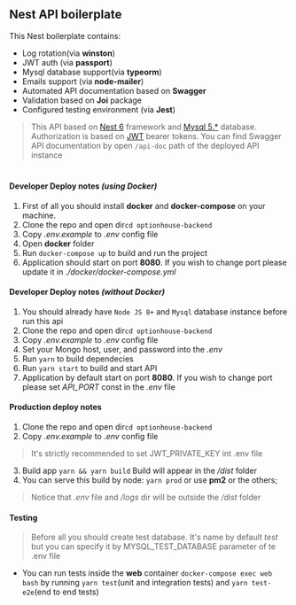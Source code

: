 ## Nest API boilerplate

This Nest boilerplate contains:

- Log rotation(via **winston**)
- JWT auth (via **passport**)
- Mysql database support(via **typeorm**)
- Emails support (via **node-mailer**)
- Automated API documentation based on **Swagger**
- Validation based on **Joi** package
- Configured testing environment (via **Jest**)


> This API based on [Nest 6](https://docs.nestjs.com/v6) framework and [Mysql 5.*](https://www.mysql.com/) database. Authorization is based on [JWT](https://jwt.io/) bearer tokens. You can find Swagger API documentation by open `/api-doc` path of the deployed API instance
#
#### Developer Deploy notes *(using Docker)*

1. First of all you should install **docker** and **docker-compose** on your machine.
2. Clone the repo and open dir`cd optionhouse-backend`
3. Copy *.env.example* to *.env* config file
4. Open **docker** folder
5. Run `docker-compose up` to build and run the project
6. Application should start on port **8080**. If you wish to change port please update it in *./docker/docker-compose.yml*

#### Developer Deploy notes *(without Docker)*

1. You should already have `Node JS 8+` and `Mysql` database instance before run this api
2. Clone the repo and open dir`cd optionhouse-backend`
3. Copy *.env.example* to *.env* config file
4. Set your Mongo host, user, and password into the *.env*
5. Run `yarn` to build dependecies
6. Run `yarn start` to build and start API
7. Application by default start on port **8080**. If you wish to change port please set *API_PORT* const in the *.env* file

#### Production deploy notes

1. Clone the repo and open dir`cd optionhouse-backend`
2. Copy *.env.example* to *.env* config file
> It's strictly recommended to set JWT_PRIVATE_KEY int .env file
3. Build app `yarn && yarn build` Build will appear in the */dist* folder
4. You can serve this build by node: `yarn prod` or use **pm2** or the others;
> Notice that *.env* file and */logs* dir will be outside the */dist* folder

#### Testing
> Before all you should create test database. It's name by default *test* but you can specify it by MYSQL_TEST_DATABASE parameter of te .env file
- You can run tests inside the **web** container `docker-compose exec web bash` by running `yarn test`(unit and integration tests) and `yarn test-e2e`(end to end tests)
